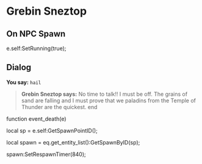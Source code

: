 # Grebin Sneztop


## On NPC Spawn

e.self:SetRunning(true);


## Dialog

**You say:** `hail`



>**Grebin Sneztop says:** No time to talk!! I must be off. The grains of sand are falling and I must prove that we paladins from the Temple of Thunder are the quickest.
end

function event_death(e)

local sp = e.self:GetSpawnPointID();

local spawn = eq.get_entity_list():GetSpawnByID(sp);

spawn:SetRespawnTimer(840);